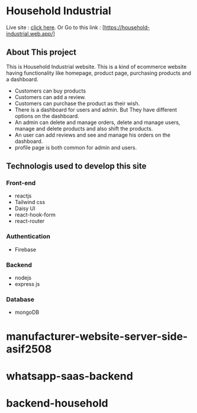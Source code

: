 # Household Industrial
Live site : [click here](https://household-industrial.web.app/).
Or
Go to this link : [https://household-industrial.web.app/]

## About This project
This is Household Industrial website. This is a kind of ecommerce website having functionality like homepage, product page, purchasing products and a dashboard.

* Customers can buy products
* Customers can add a review.
* Customers can purchase the product as their wish.
* There is a dashboard for users and admin. But They have different options on the dashboard.
* An admin can delete and manage orders, delete and manage users, manage and delete products and also shift the products.
* An user can add reviews and see and manage his orders on the dashboard.
* profile page is both common for admin and users.

## Technologis used to develop this site
### Front-end
* reactjs
* Tailwind css
* Daisy UI
* react-hook-form
* react-router
### Authentication
* Firebase
### Backend
* nodejs
* express js
### Database
* mongoDB

# manufacturer-website-server-side-asif2508
# whatsapp-saas-backend
# backend-household
